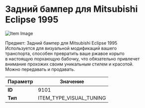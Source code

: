 # Задний бампер для Mitsubishi Eclipse 1995

![Item Image](../img/9101.webp?raw=true)

Предмет: Задний бампер для Mitsubishi Eclipse 1995<br>Используется для визуальной модификаций вашего<br>транспорта, способен превратить ваше ржавое корыто<br>в настоящую порхающую бабочку, что обязательно привлечет<br>внимание прохожих своим уникальным стилем и красотой.<br>Можно передавать и продавать.


| Параметр | Значение |
|----------|----------|
| **ID** | 9101 |
| **Тип** | ITEM_TYPE_VISUAL_TUNING |

